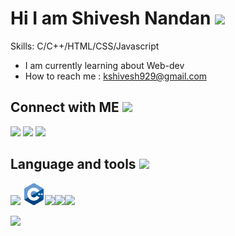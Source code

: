 # Hi I am **Shivesh Nandan** <img src = "https://c.tenor.com/SNL9_xhZl9oAAAAi/waving-hand-joypixels.gif" height="40px"/>

Skills: C/C++/HTML/CSS/Javascript
- I am currently learning about Web-dev
- How to reach me : kshivesh929@gmail.com

## Connect with ME <img src = "https://raw.githubusercontent.com/ShahriarShafin/ShahriarShafin/main/Assets/handshake.gif" height="40px"/>
[<img src = "https://c.tenor.com/x0C6aBxEdOEAAAAi/instagram-sign-on-instagram.gif" height="60px">](https://www.instagram.com/shivesh_nandan/)
[<img src = "https://c.tenor.com/8xP-RXGl3T8AAAAi/twitter-bird.gif" height = "50px">](https://twitter.com/shivesh_nandan)
[<img src = "https://cliply.co/wp-content/uploads/2021/02/372102050_LINKEDIN_ICON_TRANSPARENT_400.gif" height = "55px">](https://www.linkedin.com/in/shivesh-nandan-39a1b219a/)

## Language and tools <img src = "https://camo.githubusercontent.com/beb64ff21c883e318e4f5db5231c2ba4175705bea1c9249e82a41ab375db4f75/68747470733a2f2f6d65646961322e67697068792e636f6d2f6d656469612f51737347456d706b79454f684243623765312f67697068792e6769663f6369643d656366303565343761306e336769316266716e74716d6f62386739616964316f796a327772336473336d67373030626c267269643d67697068792e676966" height = "35px"/>
<img src ="https://www.clipartmax.com/png/full/351-3515666_c-language-global-or-external-variables-with-examples-c-programming-logo.png" height ="35px"> <img src ="https://raw.githubusercontent.com/devicons/devicon/master/icons/cplusplus/cplusplus-original.svg" height = "35px"><img src ="https://camo.githubusercontent.com/a9c1dc09f676496fa84a4c60dc171e7f6dc34f21274867eaa1cf9799cd72bdca/68747470733a2f2f6d65646961302e67697068792e636f6d2f6d656469612f584178796c524d43647062455755417672382f67697068792e6769663f6369643d65636630356534373772723833686e333669706c636762696c31767a66306c30307176377666686838626f6c63323575267269643d67697068792e6769662663743d73" height = "35px"><img src ="https://camo.githubusercontent.com/935d8d6be890b522a629ee2720ebe6f7fa3dfdb0b052975b38b417d9b3df5109/68747470733a2f2f6d65646961342e67697068792e636f6d2f6d656469612f667345615a6c644e43384131504a336d77702f67697068792e6769663f6369643d6563663035653437686e3969347a653476376b6e6372726e386631346e6c6e7a35757334726761746a6669786938307a267269643d67697068792e6769662663743d73" height = "35px"><img src ="https://camo.githubusercontent.com/53e4f5a2f33be977b2621cd61be829829a67158735ee3f76c6af015ebe9a0af6/68747470733a2f2f6d656469612e67697068792e636f6d2f6d656469612f6c6e377a32655772696951416c6c6656636e2f67697068792e676966" height = "35px">



[![](https://visitcount.itsvg.in/api?id=ShiveshNandan&label=Profile%20Views&pretty=true)](https://visitcount.itsvg.in)

  
